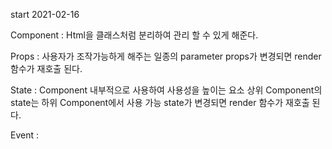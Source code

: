 start 2021-02-16

Component : Html을 클래스처럼 분리하여 관리 할 수 있게 해준다.

Props : 사용자가 조작가능하게 해주는 일종의 parameter
        props가 변경되면 render 함수가 재호출 된다.

State : Component 내부적으로 사용하여 사용성을 높이는 요소
        상위 Component의 state는 하위 Component에서 사용 가능
        state가 변경되면 render 함수가 재호출 된다.

Event : 
